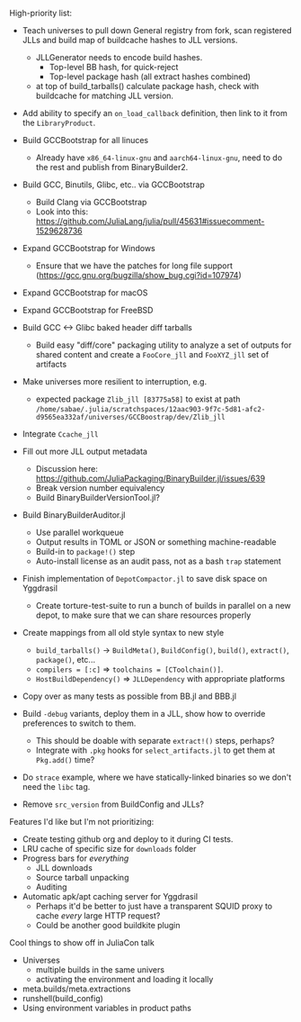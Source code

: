 High-priority list:
 - Teach universes to pull down General registry from fork, scan registered JLLs and build map of buildcache hashes to JLL versions.
   - JLLGenerator needs to encode build hashes.
     - Top-level BB hash, for quick-reject
     - Top-level package hash (all extract hashes combined)
   - at top of build_tarballs() calculate package hash, check with buildcache for matching JLL version.


- Add ability to specify an `on_load_callback` definition, then link to it from the `LibraryProduct`.
- Build GCCBootstrap for all linuces
  - Already have `x86_64-linux-gnu` and `aarch64-linux-gnu`, need to do the rest and publish from BinaryBuilder2.
- Build GCC, Binutils, Glibc, etc.. via GCCBootstrap
  - Build Clang via GCCBootstrap
  - Look into this: https://github.com/JuliaLang/julia/pull/45631#issuecomment-1529628736
- Expand GCCBootstrap for Windows
  - Ensure that we have the patches for long file support (https://gcc.gnu.org/bugzilla/show_bug.cgi?id=107974)
- Expand GCCBootstrap for macOS
- Expand GCCBootstrap for FreeBSD
- Build GCC <-> Glibc baked header diff tarballs
  - Build easy "diff/core" packaging utility to analyze a set of outputs for
    shared content and create a `FooCore_jll` and `FooXYZ_jll` set of artifacts
- Make universes more resilient to interruption, e.g.
  - expected package `Zlib_jll [83775a58]` to exist at path `/home/sabae/.julia/scratchspaces/12aac903-9f7c-5d81-afc2-d9565ea332af/universes/GCCBoostrap/dev/Zlib_jll`
- Integrate `Ccache_jll`
- Fill out more JLL output metadata
  - Discussion here: https://github.com/JuliaPackaging/BinaryBuilder.jl/issues/639
  - Break version number equivalency
  - Build BinaryBuilderVersionTool.jl?
- Build BinaryBuilderAuditor.jl
  - Use parallel workqueue
  - Output results in TOML or JSON or something machine-readable
  - Build-in to `package!()` step
  - Auto-install license as an audit pass, not as a bash `trap` statement
- Finish implementation of `DepotCompactor.jl` to save disk space on Yggdrasil
  - Create torture-test-suite to run a bunch of builds in parallel on a new depot, to make sure that we can share resources properly
- Create mappings from all old style syntax to new style
  - `build_tarballs()` -> `BuildMeta()`, `BuildConfig()`, `build()`, `extract()`, `package()`, etc...
  - `compilers = [:c]` => `toolchains = [CToolchain()]`.
  - `HostBuildDependency()` => `JLLDependency` with appropriate platforms
- Copy over as many tests as possible from BB.jl and BBB.jl
- Build `-debug` variants, deploy them in a JLL, show how to override preferences to switch to them.
  - This should be doable with separate `extract!()` steps, perhaps?
  - Integrate with `.pkg` hooks for `select_artifacts.jl` to get them at `Pkg.add()` time?
- Do `strace` example, where we have statically-linked binaries so we don't need the `libc` tag.
- Remove `src_version` from BuildConfig and JLLs?

Features I'd like but I'm not prioritizing:
- Create testing github org and deploy to it during CI tests.
- LRU cache of specific size for `downloads` folder
- Progress bars for _everything_
  - JLL downloads
  - Source tarball unpacking
  - Auditing
- Automatic apk/apt caching server for Yggdrasil
  - Perhaps it'd be better to just have a transparent SQUID proxy to cache _every_ large HTTP request?
  - Could be another good buildkite plugin



Cool things to show off in JuliaCon talk
 - Universes
   - multiple builds in the same univers
   - activating the environment and loading it locally
 - meta.builds/meta.extractions
 - runshell(build_config)
 - Using environment variables in product paths
